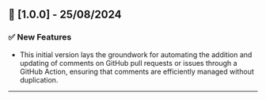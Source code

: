 ## 🚀 [1.0.0] - 25/08/2024

### ✅ New Features

- This initial version lays the groundwork for automating the addition and updating of comments on GitHub pull requests
  or issues through a GitHub Action, ensuring that comments are efficiently managed without duplication.

---
